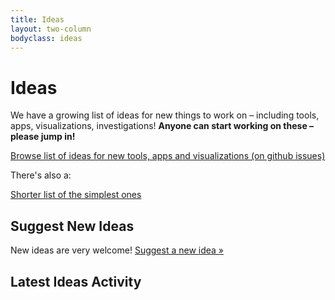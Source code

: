```yaml
---
title: Ideas
layout: two-column
bodyclass: ideas
---
```


# Ideas

We have a growing list of ideas for new things to work on &ndash; including tools, apps, visualizations, investigations! <strong>Anyone can start working on these &ndash; please jump in!</strong>

<a href="https://github.com/okfn/ideas/issues" class="btn btn-large btn-primary">Browse list of ideas for new tools, apps and visualizations (on github issues)</a>

There's also a:

<a href="https://github.com/okfn/ideas/issues?labels=Effort%3A+%E2%98%85" class="btn btn-large btn-primary">Shorter list of the simplest ones</a>

## Suggest New Ideas

New ideas are very welcome! <a href="https://github.com/okfn/ideas/issues/new">Suggest a new idea &raquo;</a>

## Latest Ideas Activity

<div id="github-activity" style="width: 100%"></div>
<script>
  $('#github-activity').githubActivity({
    "events": 15,
    "repos": [
      "okfn/ideas"
    ]
  });
</script>
